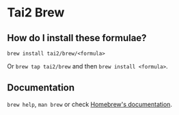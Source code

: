 # Tai2 Brew

## How do I install these formulae?

`brew install tai2/brew/<formula>`

Or `brew tap tai2/brew` and then `brew install <formula>`.

## Documentation

`brew help`, `man brew` or check [Homebrew's documentation](https://docs.brew.sh).
